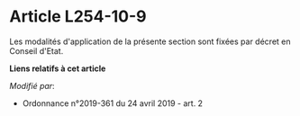 # Article L254-10-9

Les modalités d'application de la présente section sont fixées par décret en Conseil d'Etat.

**Liens relatifs à cet article**

_Modifié par_:

  - Ordonnance n°2019-361 du 24 avril 2019 - art. 2
